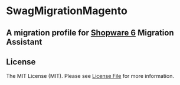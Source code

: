 # SwagMigrationMagento

## A migration profile for [Shopware 6](https://github.com/shopware/platform) Migration Assistant

## License

The MIT License (MIT). Please see [License File](LICENSE) for more information.
